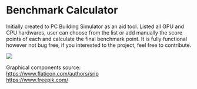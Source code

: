 # Benchmark Calculator


Initially created to PC Building Simulator as an aid tool. Listed all GPU and CPU hardwares, user can choose from the list or 
add manually the score points of each and calculate the final benchmark point. 
It is fully functional however not bug free, if you interested to the project, feel free to contribute.

![](blob/master/bm_tool.JPG)

Graphical components source:<br>
https://www.flaticon.com/authors/srip<br>
https://www.freepik.com/
